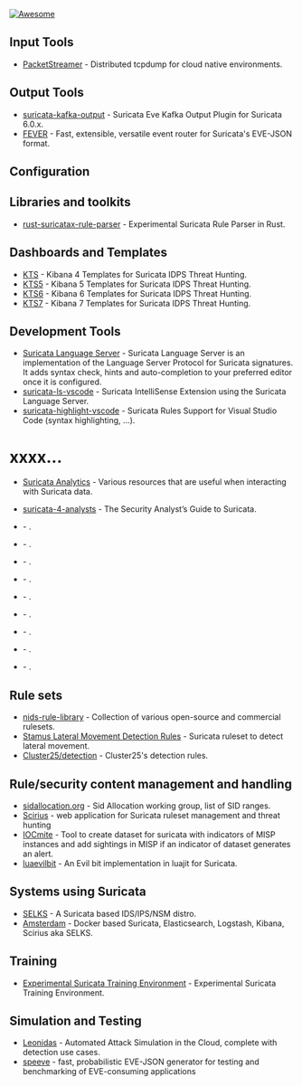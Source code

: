 [![Awesome](https://awesome.re/badge-flat2.svg)](https://awesome.re)


## Input Tools

- [PacketStreamer](https://github.com/deepfence/PacketStreamer) - Distributed tcpdump for cloud native environments.


## Output Tools

- [suricata-kafka-output](https://github.com/Center-Sun/suricata-kafka-output) - Suricata Eve Kafka Output Plugin for Suricata 6.0.x.
- [FEVER](https://github.com/DCSO/fever) - Fast, extensible, versatile event router for Suricata's EVE-JSON format.


## Configuration



## Libraries and toolkits

- [rust-suricatax-rule-parser](https://github.com/jasonish/rust-suricatax-rule-parser) - Experimental Suricata Rule Parser in Rust.


## Dashboards and Templates

- [KTS](https://github.com/StamusNetworks/KTS) - Kibana 4 Templates for Suricata IDPS Threat Hunting.
- [KTS5](https://github.com/StamusNetworks/KTS5) - Kibana 5 Templates for Suricata IDPS Threat Hunting.
- [KTS6](https://github.com/StamusNetworks/KTS6) - Kibana 6 Templates for Suricata IDPS Threat Hunting.
- [KTS7](https://github.com/StamusNetworks/KTS7) - Kibana 7 Templates for Suricata IDPS Threat Hunting.


## Development Tools

- [Suricata Language Server](https://github.com/StamusNetworks/suricata-language-server) - Suricata Language Server is an implementation of the Language Server Protocol for Suricata signatures. It adds syntax check, hints and auto-completion to your preferred editor once it is configured.
- [suricata-ls-vscode](https://github.com/StamusNetworks/suricata-ls-vscode) - Suricata IntelliSense Extension using the Suricata Language Server.
- [suricata-highlight-vscode](https://github.com/dgenzer/suricata-highlight-vscode) - Suricata Rules Support for Visual Studio Code (syntax highlighting, ...).

# xxxx...

- [Suricata Analytics](https://github.com/StamusNetworks/suricata-analytics) - Various resources that are useful when interacting with Suricata data.
- [suricata-4-analysts](https://github.com/StamusNetworks/suricata-4-analysts) - The Security Analyst’s Guide to Suricata.
- []() - .

- []() - .

- []() - .

- []() - .

- []() - .

- []() - .

- []() - .

- []() - .
- []() - .


## Rule sets

- [nids-rule-library](https://github.com/klingerko/nids-rule-library#readme) - Collection of various open-source and commercial rulesets.
- [Stamus Lateral Movement Detection Rules](https://ti.stamus-networks.io/open/stamus-lateral-rules.tar.gz) - Suricata ruleset to detect lateral movement.
- [Cluster25/detection](https://github.com/Cluster25/detection) - Cluster25's detection rules.

## Rule/security content management and handling

- [sidallocation.org](https://sidallocation.org/) - Sid Allocation working group, list of SID ranges.
- [Scirius](https://github.com/StamusNetworks/scirius) - web application for Suricata ruleset management and threat hunting
- [IOCmite](https://github.com/sebdraven/IOCmite) - Tool to create dataset for suricata with indicators of MISP instances and add sightings in MISP if an indicator of dataset generates an alert.
- [luaevilbit](https://github.com/regit/luaevilbit) - An Evil bit implementation in luajit for Suricata.


## Systems using Suricata

- [SELKS](https://github.com/StamusNetworks/SELKS) - A Suricata based IDS/IPS/NSM distro.
- [Amsterdam](https://github.com/StamusNetworks/Amsterdam) - Docker based Suricata, Elasticsearch, Logstash, Kibana, Scirius aka SELKS.

## Training

- [Experimental Suricata Training Environment](https://github.com/jasonish/experimental-suricata-training) - Experimental Suricata Training Environment.


## Simulation and Testing

- [Leonidas](https://github.com/WithSecureLabs/leonidas) - Automated Attack Simulation in the Cloud, complete with detection use cases.
- [speeve](https://github.com/satta/speeve) -  fast, probabilistic EVE-JSON generator for testing and benchmarking of EVE-consuming applications
